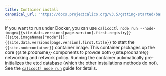 ```yaml
---
title: Container install
canonical_url: 'https://docs.projectcalico.org/v3.5/getting-started/bare-metal/installation/container'
---
```


If you want to run under Docker, you can use `calicoctl node run --node-image={{site.data.versions[page.version].first.registry}}{{site.imageNames["node"]}}:{{site.data.versions[page.version].first.title}}` 
to start the `{{site.nodecontainer}}` container image. This container packages 
up the core {{site.prodname}} components to provide both {{site.prodname}} 
networking and network policy. Running the container automatically pre-initializes 
the etcd database (which the other installations methods do not). See the
[`calicoctl node run`]({{site.baseurl}}/{{page.version}}/reference/calicoctl/commands/node/run)
guide for details.
